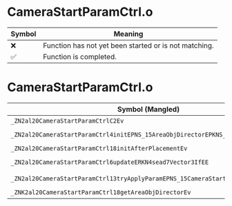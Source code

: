 # CameraStartParamCtrl.o
| Symbol | Meaning 
| ------------- | ------------- 
| :x: | Function has not yet been started or is not matching. 
| :white_check_mark: | Function is completed. 


# CameraStartParamCtrl.o
| Symbol (Mangled) | Symbol (Demangled) | Decompiled? |
| ------------- |  ------------- | ------------- |
| `_ZN2al20CameraStartParamCtrlC2Ev` | `al::CameraStartParamCtrl::CameraStartParamCtrl(void)` | :white_check_mark: |
| `_ZN2al20CameraStartParamCtrl4initEPNS_15AreaObjDirectorEPKNS_14CameraFlagCtrlE` | `al::CameraStartParamCtrl::init(al::AreaObjDirector *,al::CameraFlagCtrl const*)` | :white_check_mark: |
| `_ZN2al20CameraStartParamCtrl18initAfterPlacementEv` | `al::CameraStartParamCtrl::initAfterPlacement(void)` | :white_check_mark: |
| `_ZN2al20CameraStartParamCtrl6updateERKN4sead7Vector3IfEE` | `al::CameraStartParamCtrl::update(sead::Vector3<float> const&)` | :white_check_mark: |
| `_ZN2al20CameraStartParamCtrl13tryApplyParamEPNS_15CameraStartInfoE` | `al::CameraStartParamCtrl::tryApplyParam(al::CameraStartInfo *)` | :white_check_mark: |
| `_ZNK2al20CameraStartParamCtrl18getAreaObjDirectorEv` | `al::CameraStartParamCtrl::getAreaObjDirector(void)const` | :white_check_mark: |
